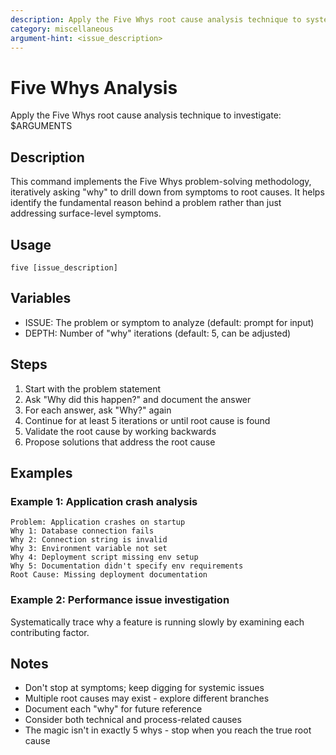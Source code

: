 ```yaml
---
description: Apply the Five Whys root cause analysis technique to systematically investigate issues
category: miscellaneous
argument-hint: <issue_description>
---
```


# Five Whys Analysis

Apply the Five Whys root cause analysis technique to investigate: $ARGUMENTS

## Description

This command implements the Five Whys problem-solving methodology, iteratively asking "why" to drill down from symptoms to root causes. It helps identify the fundamental reason behind a problem rather than just addressing surface-level symptoms.

## Usage

`five [issue_description]`

## Variables

- ISSUE: The problem or symptom to analyze (default: prompt for input)
- DEPTH: Number of "why" iterations (default: 5, can be adjusted)

## Steps

1. Start with the problem statement
2. Ask "Why did this happen?" and document the answer
3. For each answer, ask "Why?" again
4. Continue for at least 5 iterations or until root cause is found
5. Validate the root cause by working backwards
6. Propose solutions that address the root cause

## Examples

### Example 1: Application crash analysis

```
Problem: Application crashes on startup
Why 1: Database connection fails
Why 2: Connection string is invalid
Why 3: Environment variable not set
Why 4: Deployment script missing env setup
Why 5: Documentation didn't specify env requirements
Root Cause: Missing deployment documentation
```

### Example 2: Performance issue investigation

Systematically trace why a feature is running slowly by examining each contributing factor.

## Notes

- Don't stop at symptoms; keep digging for systemic issues
- Multiple root causes may exist - explore different branches
- Document each "why" for future reference
- Consider both technical and process-related causes
- The magic isn't in exactly 5 whys - stop when you reach the true root cause
